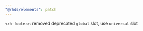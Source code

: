 ```yaml
---
"@rhds/elements": patch
---
```


`<rh-footer>`: removed deprecated `global` slot, use `universal` slot

